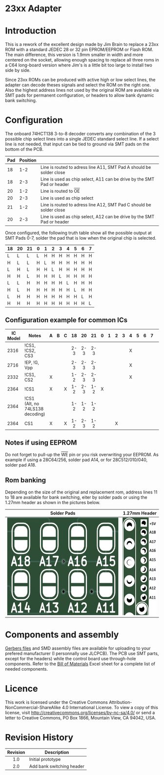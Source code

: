 # 23xx Adapter

# Introduction

This is a rework of the excellent design made by Jim Brain to replace a 23xx ROM with a standard JEDEC 28 or 32 pin EPROM/EEPROM or Flash ROM. The main difference, this version is 1.9mm smaller in width and more centered on the socket, allowing enough spacing to replace all three roms in a C64 long-board version where Jim's is a little bit too large to install two side by side.

Since 23xx ROMs can be produced with active high or low select lines, the adapter can decode theses signals and select the ROM on the right one. Also the highest address lines not used by the original ROM are available via SMT pads for permanent configuration, or headers to allow bank dynamic bank switching.

# Configuration

The onboard 74HCT138 3-to-8 decoder converts any combination of the 3 possible chip select lines into a single JEDEC standard select line.  If a select line is not needed, that input can be tied to ground via SMT pads on the bottom of the PCB.

|Pad|Position|                                                                      |
|---|--------|----------------------------------------------------------------------|
|18 |1-2     |Line is routed to adress line A11, SMT Pad A should be solder close   |
|18 |2-3     |Line is used as chip select, A11 can be drive by the SMT Pad or header|
|20 |1-2     |Line is routed to <span style="text-decoration:overline">OE</span>    |
|20 |2-3     |Line is used as chip select                                           |
|21 |1-2     |Line is routed to adress line A12, SMT Pad C should be solder close   |
|20 |2-3     |Line is used as chip select, A12 can be drive by the SMT Pad or header|

Once configured, the following truth table show all the possible output at SMT Pads 0-7, solder the pad that is low when the original chip is selected.

|18|20|21|0|1|2|3|4|5|6|7|
|--|--|--|-|-|-|-|-|-|-|-|
|L |L |L |L|H|H|H|H|H|H|H|
|H |L |L |H|L|H|H|H|H|H|H|
|L |H |L |H|H|L|H|H|H|H|H|
|H |H |L |H|H|H|L|H|H|H|H|
|L |L |H |H|H|H|H|L|H|H|H|
|H |L |H |H|H|H|H|H|L|H|H|
|L |H |H |H|H|H|H|H|H|L|H|
|H |H |H |H|H|H|H|H|H|H|L|


## Configuration example for common ICs

|IC Model|Notes                        |A|B|C|18 |20 |21 |0|1|2|3|4|5|6|7||
|--------|-----------------------------|:-:|:-:|:-:|:-:|:-:|:-:|:-:|:-:|:-:|:-:|:-:|:-:|:-:|:-:|:-:|
|2316    |!CS1, !CS2, CS3              | | | |2-3|2-3|2-3| | | | |X| | | |![2316: !CS1, !CS2, CS3](Images/2316.svg)|
|2716    |!EP, !G, Vpp                 | | | |2-3|2-3|2-3| | | | |X| | | |![2716: !EP, !G, Vpp](Images/2716.svg)|
|2332    |!CS1, CS2                    |X| | |1-2|2-3|2-3| | | | |X| | | |![2332: !CE1, CE2](Images/2332.svg)|
|2364    |!CS1                         |X| |X|1-2|2-3|1-2|X| | | | | | | |![2364: !CE1](Images/2364.svg)|
|2364    |!CS1</br>(Alt, no 74LS138 decoding)| | | |1-2|1-2|1-2| | | | | | | | |![2364: !CE! Alt](Images/2364_ALT.svg)|
|2364    |CS1                          |X| |X|1-2|2-3|1-2| | |X| | | | | |![2364: CE1](Images/2364_CE1.svg)|

## Notes if using EEPROM
Do not forget to pull-up the <span style="text-decoration:overline">WE</span> pin or you risk overwriting your EEPROM. As example if using a 28C64/256, solder pad A14, or for 28C512/010/040, solder pad A18.

## Rom banking

Depending on the size of the original and replacement rom, address lines 11 to 18 are available for bank switching, eiter by solder pads or using the 1.27mm header as shown in the pictures below.

|Solder Pads|1.27mm Header|
|:---------:|:-----------:|
|<img src="Images/bankswitch2.png" height=320px>|<img src="Images/bankswitch.png" height=320px>|

# Components and assembly

[Gerbers files](Gerbers/) and SMD assembly files are available for uploading to your prefered manufacturer (I personnally use JLCPCB).  The PCB use SMT parts, except for the headers) while the control board use through-hole components. Refer to the [Bill of Materials](23xx_Adapter_Bom.xlsx) Excel sheet for a complete list of needed components.

# Licence

This work is licensed under the Creative Commons Attribution-NonCommercial-ShareAlike 4.0 International License. To view a copy of this license, visit http://creativecommons.org/licenses/by-nc-sa/4.0/ or send a letter to Creative Commons, PO Box 1866, Mountain View, CA 94042, USA.

# Revision History

|Revision  |Description                    |
|:--------:|-------------------------------|
|1.0       |Initial prototype              |
|2.0       |Add bank switching header      |
